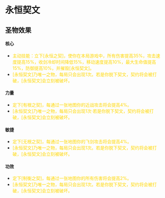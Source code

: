 # 永恒契文

## 圣物效果

#### **核心**

- <font color="#ffd700">主动技能：立下[永恒之契]，使你在本局游戏中，所有伤害提高35%，攻击速度提高15%，收剑冷却时间降低15%，移动速度提高10%，最大生命值提高15%，防御提高10%，并摧毁[永恒契文]。</font>
- <font color="#ffd700">[永恒契文]乃唯一之物，每局只会出现1次。若是你脱下契文，契约将会被打破，[永恒契文]会立刻被破坏。</font>

#### **力量**

- <font color="#ffd700">定下[有根之契]，每通过一张地图你的近战攻击将会提高4%。</font>
- <font color="#ffd700">[永恒契文]乃唯一之物，每局只会出现1次·若是你脱下契文，契约将会被打破，[永恒契文]会立刻被破坏。</font>

#### **敏捷**

- <font color="#ffd700">定下[无根之契]，每通过一张地图你的飞剑攻击将会提高4%。</font>
- <font color="#ffd700">[永恒契文]乃唯一之物，每局只会出现1次。若是你脱下契文，契约将会被打破，[永恒契文]会立刻被破坏。</font>

#### **功效**

- <font color="#ffd700">定下[制衡之契]，每通过一张地图你的所有伤害将会提高2%。</font>
- <font color="#ffd700">[永恒契文]乃唯一之物，每局只会出现1次。若是你脱下契文，契约将会被打破，[永恒契文]会立刻被破坏。</font>
